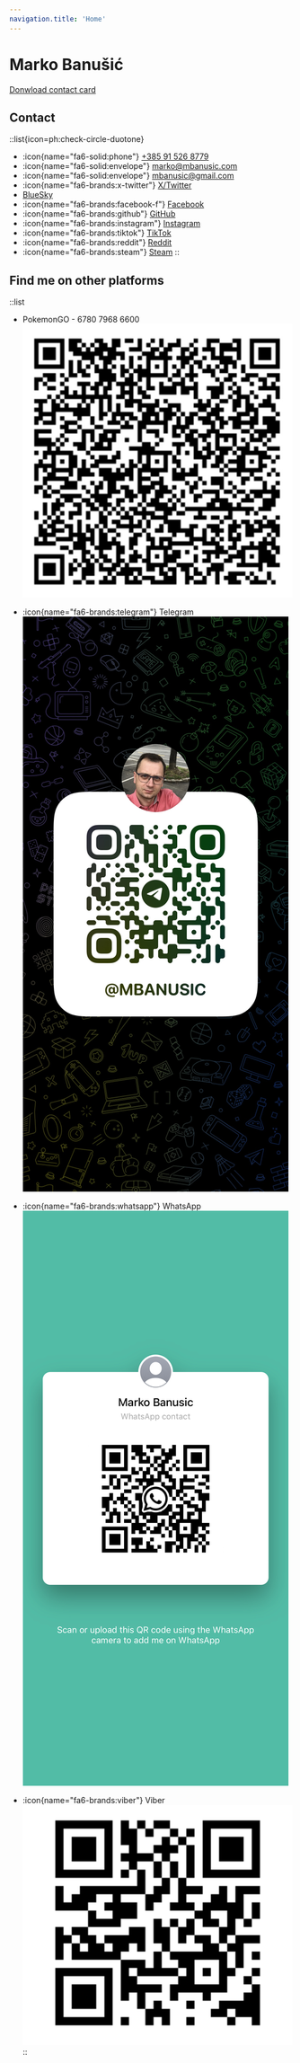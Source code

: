```yaml
---
navigation.title: 'Home'
---
```


# Marko Banušić

[Donwload contact card](https://raw.githubusercontent.com/mbanusic/content-wind/main/public/vcard.vcf)

## Contact

::list{icon=ph:check-circle-duotone}
- :icon{name="fa6-solid:phone"} [+385 91 526 8779](tel:+385915268779)
- :icon{name="fa6-solid:envelope"} marko@mbanusic.com
- :icon{name="fa6-solid:envelope"} mbanusic@gmail.com
- :icon{name="fa6-brands:x-twitter"} [X/Twitter](https://twitter.com/mbanusic)
- [BlueSky](https://bsky.app/mbanusic.com)
- :icon{name="fa6-brands:facebook-f"} [Facebook](https://www.facebook.com/mbanusic)
- :icon{name="fa6-brands:github"} [GitHub](https://github.com/mbanusic)
- :icon{name="fa6-brands:instagram"} [Instagram](https://instragram.com/mbanusic)
- :icon{name="fa6-brands:tiktok"} [TikTok](https://www.tiktok.com/@mbanusic)
- :icon{name="fa6-brands:reddit"} [Reddit](https://reddit.com/u/mbanusic/s/3p96fid3hO)
- :icon{name="fa6-brands:steam"} [Steam](https://steamcommunity.com/id/mbanusic/)
::

## Find me on other platforms

::list
- PokemonGO - 6780 7968 6600
![pokemon go.jpg](/pokemon%20go.jpg)

- :icon{name="fa6-brands:telegram"} Telegram
![t_me-mbanusic.jpg](/t_me-mbanusic.jpg)

- :icon{name="fa6-brands:whatsapp"} WhatsApp
![JPEG image-4883-A671-D1-0.jpeg](/JPEG%20image-4883-A671-D1-0.jpeg)

- :icon{name="fa6-brands:viber"} Viber
![IMG_720FA5482AA2-1.jpeg](/IMG_720FA5482AA2-1.jpeg)
::